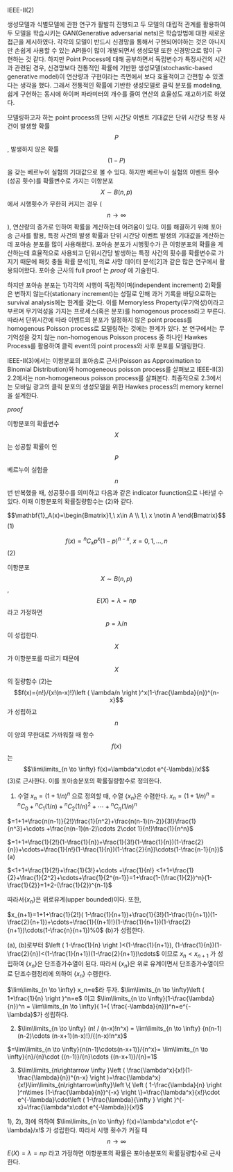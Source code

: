 IEEE-II(2)

생성모델과 식별모델에 관한 연구가 활발히 진행되고 두 모델의 대립적 관계를 활용하여 두 모델을 학습시키는 GAN(Generative adversarial nets)은 학습방법에 대한 새로운 접근을 제시하였다. 각각의 모델이 반드시 신경망을 통해서 구현되어야하는 것은 아니지만 손쉽게 사용할 수 있는 API들이 많이 개발되면서 생성모델 또한 신경망으로 많이 구현하는 것 같다. 하지만 Point Process에 대해 공부하면서 독립변수가 특정사건의 시간과 관련된 경우, 신경망보다 전통적인 확률에 기반한 생성모델(stochastic-based generative model)이 연산량과 구현이라는 측면에서 보다 효율적이고 간편할 수 있겠다는 생각을 했다. 그래서 전통적인 확률에 기반한 생성모델로 클릭 분포를 modeling, 쉽게 구현하는 동시에 하이퍼 파라미터의 개수를 줄여 연산의 효율성도 재고하기로 하였다. 

 모델링하고자 하는 point process의 단위 시간당 이벤트 기대값은 단위 시간당 특정 사건이 발생할 확률 $$P$$, 발생하지 않은 확률 $$(1-P)$$을 갖는 베르누이 실험의 기대값으로 볼 수 있다. 하지만 베르누이 실험의 이벤트 횟수(성공 횟수)를 확률변수로 가지는 이항분포 $$X \sim B(n,p)$$에서 시행횟수가 무한히 커지는 경우 ($$n \to \infty$$), 연산량의 증가로 인하여 확률을 계산하는데 어려움이 있다. 이를 해결하기 위해 포아송 근사를 활용, 특정 사건의 발생 확률과 단위 시간당 이벤트 발생의 기대값을 계산하는데 포아송 분포를 많이 사용해왔다. 포아송 분포가 시행횟수가 큰 이항분포의 확률을 계산하는데 효율적으로 사용되고 단위시간당 발생하는 특정 사건의 횟수를 확률변수로 가지기 때문에 패킷 충돌 확률 분석[1], 의료 사망 데이터 분석[2]과 같은 많은 연구에서 활용되어왔다. 포아송 근사의 full proof 는 *proof* 에 기술한다.

 하지만 포아송 분포는 1)각각의 시행이 독립적이며(independent increment) 2)확률은 변하지 않는다(stationary increment)는 성질로 인해 과거 기록을 바탕으로하는 survival analysis에는 한계를 갖는다. 이를 Memoryless Property(무기억성)이라고 부르며 무기억성을 가지는 프로세스(혹은 분포)를 homogenous process라고 부른다. 따라서 단위시간에 따라 이벤트의 분포가 일정하지 않은 point process를 homogenous Poisson process로 모델링하는 것에는 한계가 있다. 본 연구에서는 무기억성을 갖지 않는 non-homogenous Poisson process 중 하나인 Hawkes Process를 활용하여 클릭 event의 point process와  사후 분포를 모델링한다.

IEEE-II(3)에서는 이항분포의 포아송로 근사(Poisson as Approximation to Binomial Distribution)와 homogeneous poisson process를 살펴보고 IEEE-II(3) 2.2에서는 non-homogeneous poisson process를 살펴본다. 최종적으로 2.3에서는 모바일 광고의 클릭 분포의 생성모델을 위한 Hawkes process의 memory kernel을 설계한다.

 *proof*



 이항분포의 확률변수 $$X$$는 성공할 확률이 인 $$P$$ 베르누이 실험을 $$n$$번 반복했을 때, 성공횟수를 의미하고 다음과 같은 indicator fuunction으로 나타낼 수 있다. 이때 이항분포의 확률질량함수는 (2)와 같다. 

$$\mathbf{1}_A(x)=\begin{Bmatrix}1,\  x\in A
\\ 1,\  x \notin A
\end{Bmatrix}$$	(1)

$$f(x)= {^n}C{_x}p^x(1-p)^{n-x},\ x=0,1, ..., n$$	(2)

 이항분포 $$X \sim B(n,p)$$, $$E(X)=\lambda=np$$ 라고 가정하면 $$p=\lambda/n$$ 이 성립한다. $$X$$가 이항분포를 따르기 때문에 $$X$$의 질량함수 (2)는 $$f(x)={n!}/{x!(n-x)!}\left ( \lambda/n \right )^x(1-\frac{\lambda}{n})^{n-x}$$가 성립하고 $$n$$이 양의 무한대로 가까워질 때 함수$$f(x)$$는 $$\lim\limits_{n \to \infty} f(x)=\lambda^x\cdot e^{-\lambda}/x!$$  (3)로 근사한다. 이를 포아송분포의 확률질량함수로 정의한다.



1) 수열 $x_n=( 1+1/n)^n$ 으로 정의할 때, 수열 $\{{x_n}\}$은 수렴한다. $x_n= ( 1+1/n)^n = {^n}C{_0} + {^n}C{_1}(1/n)+{^n}C{_2}(1/n)^2 + \cdots + {^n}C{_n}(1/n)^n$

$=1+1+\frac{n(n-1)}{2!}\frac{1}{n^2}+\frac{n(n-1)(n-2)}{3!}\frac{1}{n^3}+\cdots +\frac{n(n-1)(n-2)\cdots 2\cdot 1}{n!}\frac{1}{n^n}$

$=1+1+\frac{1}{2!}(1-\frac{1}{n})+\frac{1}{3!}(1-\frac{1}{n})(1-\frac{2}{n})+\cdots+\frac{1}{n!}(1-\frac{1}{n})(1-\frac{2}{n})\cdots(1-\frac{n-1}{n})$ (a)

$<1+1+\frac{1}{2!}+\frac{1}{3!}+\cdots +\frac{1}{n!} <1+1+\frac{1}{2}+\frac{1}{2^2}+\cdots+\frac{1}{2^{n-1}}=1+\frac{1-(\frac{1}{2})^n}{1-\frac{1}{2}}=1+2-(\frac{1}{2})^{n-1}$

따라서$\{x_n \}$은 위로유계(upper bounded)이다. 또한,

$x_{n+1}=1+1+\frac{1}{2!}( 1-\frac{1}{n+1})+\frac{1}{3!}(1-\frac{1}{n+1})(1-\frac{2}{n+1})+\cdots+\frac{1}{(n+1)!}(1-\frac{1}{n+1})(1-\frac{2}{n+1})\cdots(1-\frac{n}{n+1})%0$ (b)가 성립한다.

(a), (b)로부터 $\left ( 1-\frac{1}{n} \right )<(1-\frac{1}{n+1}), (1-\frac{1}{n})(1-\frac{2}{n})<(1-\frac{1}{n+1})(1-\frac{2}{n+1})\cdots$ 이므로 $x_n<x_{n+1}$ 가 성립하여 $\{x_n\}$은 단조증가수열이 된다. 따라서 $\{x_n\}$은 위로 유계이면서 단조증가수열이므로 단조수렴정리에 의하여 $\{x_n\}$ 수렴한다.



$\lim\limits_{n \to \infty} x_n=e$라 두자. $\lim\limits_{n \to \infty}\left ( 1+\frac{1}{n} \right )^n=e$ 이고 $\lim\limits_{n \to \infty}(1-\frac{\lambda}{n})^n = \lim\limits_{n \to \infty}( 1+( \frac{-\lambda}{n}))^n=e^{-\lambda}$가 성립하다.



2) $\lim\limits_{n \to \infty} (n! / (n-x)!n^x) = \lim\limits_{n \to \infty} {n(n-1)(n-2)\cdots (n-x+1)(n-x)!}/{(n-x)!n^x}$

$=\lim\limits_{n \to \infty}{n(n-1)\cdots(n-x+1)}/{n^x}= \lim\limits_{n \to \infty}{n}/{n}\cdot {(n-1)}/{n}\cdots {(n-x+1)}/{n}=1$



3) $\lim\limits_{n\rightarrow \infty  }\left ( \frac{\lambda^x}{x!}(1-\frac{\lambda}{n})^{n-x} \right )=\frac{\lambda^x}{x!}\lim\limits_{n\rightarrow\infty}\left \{ \left ( 1-\frac{\lambda}{n} \right )^n\times (1-\frac{\lambda}{n})^{-x} \right \}=\frac{\lambda^x}{x!}\cdot e^{-\lambda}\cdot\left ( 1-\frac{\lambda}{\infty } \right )^{-x}=\frac{\lambda^x\cdot e^{-\lambda}}{x!}$



1), 2), 3)에 의하여 $\lim\limits_{n \to \infty} f(x)=\lambda^x\cdot e^{-\lambda}/x!$ 가 성립한다. 따라서 시행 횟수가 커질 때 $$n \to \infty$$ $E(X)=\lambda=np$ 라고 가정하면 이항분포의 확률은 포아송분포의 확률질량함수로 근사한다.

 

